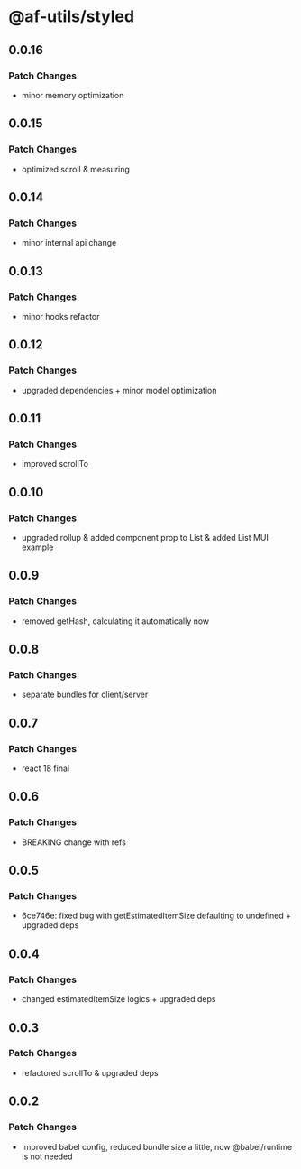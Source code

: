 # @af-utils/styled

## 0.0.16

### Patch Changes

-   minor memory optimization

## 0.0.15

### Patch Changes

-   optimized scroll & measuring

## 0.0.14

### Patch Changes

-   minor internal api change

## 0.0.13

### Patch Changes

-   minor hooks refactor

## 0.0.12

### Patch Changes

-   upgraded dependencies + minor model optimization

## 0.0.11

### Patch Changes

-   improved scrollTo

## 0.0.10

### Patch Changes

-   upgraded rollup & added component prop to List & added List MUI example

## 0.0.9

### Patch Changes

-   removed getHash, calculating it automatically now

## 0.0.8

### Patch Changes

-   separate bundles for client/server

## 0.0.7

### Patch Changes

-   react 18 final

## 0.0.6

### Patch Changes

-   BREAKING change with refs

## 0.0.5

### Patch Changes

-   6ce746e: fixed bug with getEstimatedItemSize defaulting to undefined + upgraded deps

## 0.0.4

### Patch Changes

-   changed estimatedItemSize logics + upgraded deps

## 0.0.3

### Patch Changes

-   refactored scrollTo & upgraded deps

## 0.0.2

### Patch Changes

-   Improved babel config, reduced bundle size a little, now @babel/runtime is not needed
